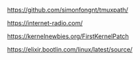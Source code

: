 https://github.com/simonfongnt/tmuxpath/

https://internet-radio.com/

https://kernelnewbies.org/FirstKernelPatch

https://elixir.bootlin.com/linux/latest/source/
